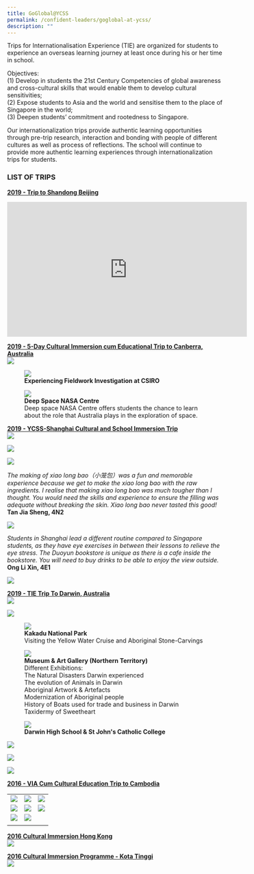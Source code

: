 ```yaml
---
title: GoGlobal@YCSS
permalink: /confident-leaders/goglobal-at-ycss/
description: ""
---
```

Trips for Internationalisation Experience (TIE) are organized for students to experience an overseas learning journey at least once during his or her time in school.  

Objectives: <br>
(1) Develop in students the 21st Century Competencies of global awareness and cross-cultural skills that would enable them to develop cultural sensitivities; <br>
(2) Expose students to Asia and the world and sensitise them to the place of Singapore in the world; <br>
(3) Deepen students’ commitment and rootedness to Singapore.

Our internationalization trips provide authentic learning opportunities through pre-trip research, interaction and bonding with people of different cultures as well as process of reflections. The school will continue to provide more authentic learning experiences through internationalization trips for students.  

### LIST OF TRIPS

<u><strong> 2019 - Trip to Shandong Beijing </strong></u>

<iframe width="560" height="315" src="https://www.youtube.com/embed/YoOzGoDHa7s" title="YouTube video player" frameborder="0" allow="accelerometer; autoplay; clipboard-write; encrypted-media; gyroscope; picture-in-picture; web-share" allowfullscreen></iframe>

<u><strong> 2019 - 5-Day Cultural Immersion cum Educational Trip to Canberra, Australia </strong></u><br>
![](/images/darwin.jpg)

<figure>  
<img src="/images/darwin%202.jpg">  
<figcaption> <strong> Experiencing Fieldwork Investigation at CSIRO </strong> </figcaption>  
</figure>

<figure>  
<img src="/images/darwin%203.jpg">  
<figcaption> <strong> Deep Space NASA Centre </strong> <br>
Deep space NASA Centre offers students the chance to learn about the role that Australia plays in the exploration of space.  </figcaption>  
</figure>

<u><Strong> 2019 - YCSS-Shanghai Cultural and School Immersion Trip </strong></u><br>
![](/images/min%20li%20high%20school%201.jpg)

![](/images/min%20li%20high%20school%202.jpg)

![](/images/min%20li%20high%20school%203.jpg)

*The making of xiao long bao（小笼包）was a fun and memorable experience because we get to make the xiao long bao with the raw ingredients. I realise that making xiao long bao was much tougher than I thought. You would need the skills and experience to ensure the filling was adequate without breaking the skin. Xiao long bao never tasted this good!*                                                
**Tan Jia Sheng, 4N2**

![](/images/15%20Reflection.png)

*Students in Shanghai lead a different routine compared to Singapore students, as they have eye exercises in between their lessons to relieve the eye stress. The Duoyun bookstore is unique as there is a cafe inside the bookstore. You will need to buy drinks to be able to enjoy the view outside.*  
**Ong Li Xin, 4E1**

![](/images/min%20li%20high%20school%204.jpg)

<u><strong> 2019 - TIE Trip To Darwin, Australia </strong></u><br>
![](/images/Australia%201.jpg)

![](/images/Australia%202.jpg)

<figure>  
<img src="/images/24%20Kakadu%20National%20Park.jpg">  
<figcaption> <strong> Kakadu National Park </strong><br>
Visiting the Yellow Water Cruise and Aboriginal Stone-Carvings  </figcaption>  
</figure>

<figure>  
<img src="/images/Australia%203.jpg">  
<figcaption> <strong> Museum & Art Gallery (Northern Territory) </strong><br>
Different Exhibitions: <br>
The Natural Disasters Darwin experienced <br>
The evolution of Animals in Darwin <br>
Aboriginal Artwork & Artefacts <br>
Modernization of Aboriginal people <br>
History of Boats used for trade and business in Darwin <br>
Taxidermy of Sweetheart  </figcaption>  
</figure>

<figure>  
<img src="/images/28%20Darwin%20High%20School.png">
<figcaption> <strong> Darwin High School & St John's Catholic College </strong></figcaption>  
</figure>

![](/images/Australia%204.jpg)

![](/images/Australia%205.jpg)

![](/images/33%20Darwin%20Group.png)

<u><strong> 2016 - VIA Cum Cultural Education Trip to Cambodia </strong></u>

|  |  |  |
| -------- | -------- | -------- |
| ![](/images/Slide3.jpg) | ![](/images/Slide4.jpg) | ![](/images/Slide5.jpg) |
| ![](/images/Slide6.jpg) | ![](/images/Slide7.jpg) | ![](/images/Slide8.jpg) |
| ![](/images/Slide9.jpg) |![](/images/Slide10.jpg) | |
| | |

<u><strong> 2016 Cultural Immersion Hong Kong </strong></u><br>
![](/images/hong%20kong.jpg)

<u><strong> 2016 Cultural Immersion Programme - Kota Tinggi </strong></u><br>
![](/images/malaysia.jpg)